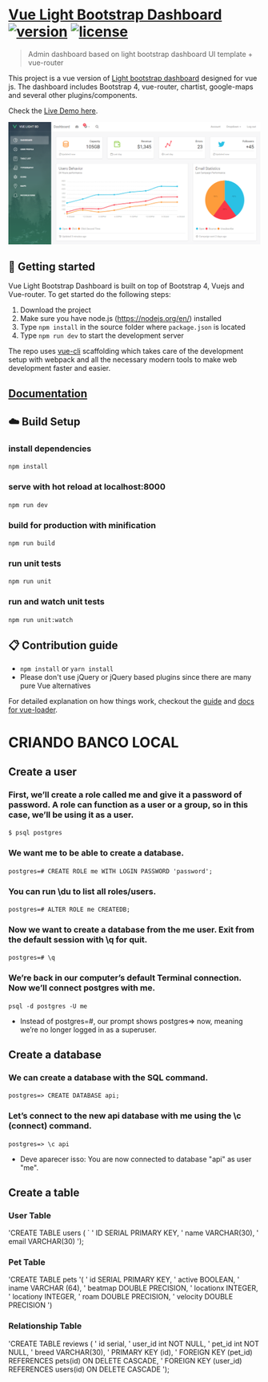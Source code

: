 # [Vue Light Bootstrap Dashboard](http://vuejs.creative-tim.com/vue-light-bootstrap-dashboard) [![version][version-badge]][CHANGELOG] [![license][license-badge]][LICENSE]

> Admin dashboard based on light bootstrap dashboard UI template + vue-router

This project is a vue version of [Light bootstrap dashboard](https://www.creative-tim.com/product/light-bootstrap-dashboard)
designed for vue js. The dashboard includes Bootstrap 4, vue-router, chartist, google-maps and several other plugins/components.

Check the [Live Demo here](http://vuejs.creative-tim.com/vue-light-bootstrap-dashboard).

![](public/Dashboard.PNG)
## :rocket: Getting started

Vue Light Bootstrap Dashboard is built on top of Bootstrap 4, Vuejs and Vue-router. To get started do the following steps:
1. Download the project
2. Make sure you have node.js (https://nodejs.org/en/) installed
3. Type `npm install` in the source folder where `package.json` is located
4. Type `npm run dev` to start the development server

The repo uses [vue-cli](https://github.com/vuejs/vue-cli) scaffolding which takes care of the development setup with webpack and all the necessary modern tools to make web development faster and easier.

## [Documentation](https://demos.creative-tim.com/vue-light-bootstrap-dashboard/documentation/#/buttons)

## :cloud: Build Setup

### install dependencies
`npm install`
### serve with hot reload at localhost:8000
`npm run dev`
### build for production with minification
`npm run build`
### run unit tests
`npm run unit`
### run and watch unit tests
`npm run unit:watch`

## :clipboard: Contribution guide
* `npm install` or `yarn install`
* Please don't use jQuery or jQuery based plugins since there are many pure Vue alternatives

For detailed explanation on how things work, checkout the [guide](http://vuejs-templates.github.io/webpack/) and [docs for vue-loader](http://vuejs.github.io/vue-loader).

[CHANGELOG]: ./CHANGELOG.md
[LICENSE]: ./LICENSE.md
[version-badge]: https://img.shields.io/badge/version-1.0.0-blue.svg
[license-badge]: https://img.shields.io/badge/license-MIT-blue.svg


# CRIANDO BANCO LOCAL

## Create a user

### First, we’ll create a role called me and give it a password of password. A role can function as a user or a group, so in this case, we’ll be using it as a user.
`$ psql postgres`

### We want me to be able to create a database.
`postgres=# CREATE ROLE me WITH LOGIN PASSWORD 'password';`

### You can run \du to list all roles/users.
`postgres=# ALTER ROLE me CREATEDB;`

### Now we want to create a database from the me user. Exit from the default session with \q for quit.
`postgres=# \q`

### We’re back in our computer’s default Terminal connection. Now we’ll connect postgres with me.
`psql -d postgres -U me`
* Instead of postgres=#, our prompt shows postgres=> now, meaning we’re no longer logged in as a superuser.

## Create a database

### We can create a database with the SQL command.
`postgres=> CREATE DATABASE api;`

### Let’s connect to the new api database with me using the \c (connect) command.
`postgres=> \c api`
* Deve aparecer isso: You are now connected to database "api" as user "me".

## Create a table

### User Table

'CREATE TABLE users ( `
'  ID SERIAL PRIMARY KEY,
'  name VARCHAR(30),
'  email VARCHAR(30)
');

### Pet Table

'CREATE TABLE pets
'(
'  id SERIAL PRIMARY KEY,
'  active BOOLEAN,
'  iname VARCHAR (64),
'  beatmap DOUBLE PRECISION,
'  locationx INTEGER,
'  locationy INTEGER,
'  roam DOUBLE PRECISION,
'  velocity DOUBLE PRECISION
')

### Relationship Table

'CREATE TABLE reviews (
'  id serial,
'  user_id int NOT NULL,
'  pet_id int NOT NULL,
'  breed VARCHAR(30),
'  PRIMARY KEY (id),
'  FOREIGN KEY (pet_id) REFERENCES pets(id) ON DELETE CASCADE,
'  FOREIGN KEY (user_id) REFERENCES users(id) ON DELETE CASCADE
');
